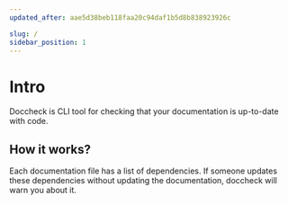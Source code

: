 ```yaml
---
updated_after: aae5d38beb118faa20c94daf1b5d8b838923926c

slug: /
sidebar_position: 1
---
```


# Intro
Doccheck is CLI tool for checking that your documentation is up-to-date with code.

## How it works?
Each documentation file has a list of dependencies. If someone updates these dependencies without updating the documentation, doccheck will warn you about it.